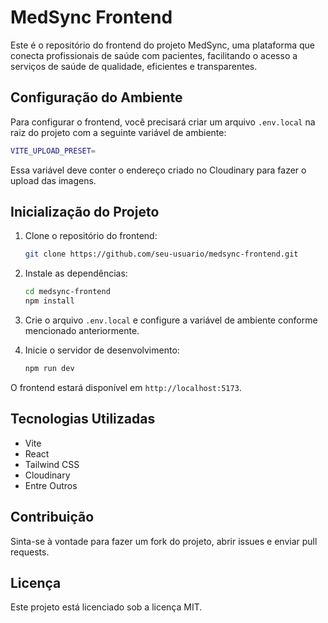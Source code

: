 # MedSync Frontend

Este é o repositório do frontend do projeto MedSync, uma plataforma que conecta profissionais de saúde com pacientes, facilitando o acesso a serviços de saúde de qualidade, eficientes e transparentes.

## Configuração do Ambiente

Para configurar o frontend, você precisará criar um arquivo `.env.local` na raiz do projeto com a seguinte variável de ambiente:

```sh
VITE_UPLOAD_PRESET=
```

Essa variável deve conter o endereço criado no Cloudinary para fazer o upload das imagens.

## Inicialização do Projeto

1. Clone o repositório do frontend:

   ```sh
   git clone https://github.com/seu-usuario/medsync-frontend.git
   ```

2. Instale as dependências:

   ```sh
   cd medsync-frontend
   npm install
   ```

3. Crie o arquivo `.env.local` e configure a variável de ambiente conforme mencionado anteriormente.

4. Inicie o servidor de desenvolvimento:
   ```sh
   npm run dev
   ```

O frontend estará disponível em `http://localhost:5173`.

## Tecnologias Utilizadas

- Vite
- React
- Tailwind CSS
- Cloudinary
- Entre Outros

## Contribuição

Sinta-se à vontade para fazer um fork do projeto, abrir issues e enviar pull requests.

## Licença

Este projeto está licenciado sob a licença MIT.

